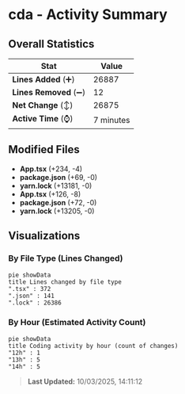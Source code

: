# cda - Activity Summary 

## Overall Statistics

| Stat                   | Value                                                             |
| ---------------------- | ----------------------------------------------------------------- |
| **Lines Added** (➕)   | 26887                                          |
| **Lines Removed** (➖) | 12                                        |
| **Net Change** (↕)    | 26875                |
| **Active Time** (⌚)   | 7 minutes |


## Modified Files
- **App.tsx** (+234, -4)
- **package.json** (+69, -0)
- **yarn.lock** (+13181, -0)
- **App.tsx** (+126, -8)
- **package.json** (+72, -0)
- **yarn.lock** (+13205, -0)

## Visualizations

### By File Type (Lines Changed)

```mermaid
pie showData
title Lines changed by file type
".tsx" : 372
".json" : 141
".lock" : 26386
```

### By Hour (Estimated Activity Count)

```mermaid
pie showData
title Coding activity by hour (count of changes)
"12h" : 1
"13h" : 5
"14h" : 5
```


> **Last Updated:** 10/03/2025, 14:11:12
